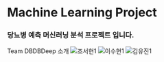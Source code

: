 # Machine Learning Project
### 당뇨병 예측 머신러닝 분석 프로젝트 입니다.


Team DBDBDeep 소개
![조서현1](https://github.com/seohyuny/ml_project/assets/154740829/e7dcdf66-2e00-4e8b-92b8-d5323daef6d0?s=1000)
![이수현1](https://github.com/seohyuny/ml_project/assets/154740829/3d0f5ab6-bbb1-485b-acb0-cd83d932e40e?s=1000)
![김유진1](https://github.com/seohyuny/ml_project/assets/154740829/7ccb7c28-b74e-4889-b34b-3ff135107015?s=1000)

